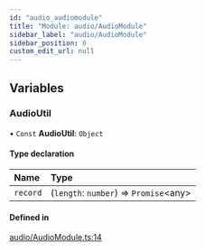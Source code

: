 ```yaml
---
id: "audio_audiomodule"
title: "Module: audio/AudioModule"
sidebar_label: "audio/AudioModule"
sidebar_position: 0
custom_edit_url: null
---
```


## Variables

### AudioUtil

• `Const` **AudioUtil**: `Object`

#### Type declaration

| Name | Type |
| :------ | :------ |
| `record` | (`length`: `number`) => `Promise`<any\> |

#### Defined in

[audio/AudioModule.ts:14](https://github.com/pytorch/live/blob/7909a40/react-native-pytorch-core/src/audio/AudioModule.ts#L14)
